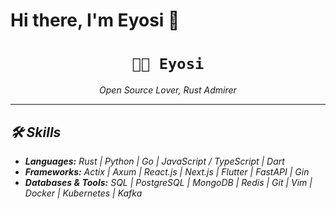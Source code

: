 # Hi there, I'm Eyosi 👋
<h1 align="center">
  <code>👨‍💻 Eyosi</code>
</h1>

<p align="center">
  <em>
    Open Source Lover, Rust Admirer
</p>

---

## 🛠️ Skills

- <strong>Languages:</strong> Rust | Python | Go | JavaScript / TypeScript | Dart  
- <strong>Frameworks:</strong> Actix | Axum | React.js | Next.js | Flutter | FastAPI | Gin  
- <strong>Databases & Tools:</strong> SQL | PostgreSQL | MongoDB | Redis | Git | Vim | Docker | Kubernetes | Kafka
